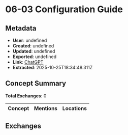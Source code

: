 # **06-03 Configuration Guide**

## Metadata

- **User**: undefined
- **Created**: undefined
- **Updated**: undefined
- **Exported**: undefined
- **Link**: [ChatGPT](undefined)
- **Extracted**: 2025-10-25T18:34:48.311Z

## Concept Summary

**Total Exchanges**: 0

| Concept | Mentions | Locations |
|---------|----------|----------|

## Exchanges

